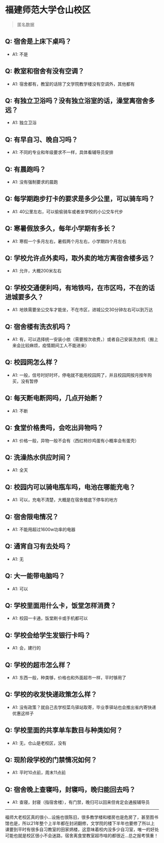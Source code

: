 # 福建师范大学仓山校区
> 匿名数据
## Q: 宿舍是上床下桌吗？
- A1: 不是
## Q: 教室和宿舍有没有空调？
- A1: 宿舍都有，教室的话除了文学院教学楼没有空调外，其他都有
## Q: 有独立卫浴吗？没有独立浴室的话，澡堂离宿舍多远？
- A1: 独立卫浴
## Q: 有早自习、晚自习吗？
- A1: 不同的专业和年级要求不一样，具体看辅导员安排
## Q: 有晨跑吗？
- A1: 没有强制要求的晨跑
## Q: 每学期跑步打卡的要求是多少公里，可以骑车吗？
- A1: 40公里左右，可以偷偷骑车或者坐学校的小公交车代步
## Q: 寒暑假放多久，每年小学期有多长？
- A1: 寒假一个多月左右，暑假两个月左右，小学期四个月左右
## Q: 学校允许点外卖吗，取外卖的地方离宿舍楼多远？
- A1: 允许，大概200米左右
## Q: 学校交通便利吗，有地铁吗，在市区吗，不在的话进城要多久？
- A1: 地铁需要坐公交车才能坐，不在市区，进城公交30分钟左右可以到万达
## Q: 宿舍楼有洗衣机吗？
- A1: 有，可以选择统一安装小依（需要按次收费，）或者自己安装洗衣机（搬上来会比较麻烦，疫情期间工人不能进来）
## Q: 校园网怎么样？
- A1: 一般，信号时好时坏，停电就不能用校园网了，并且校园网按月按年购买，没有暂停
## Q: 每天断电断网吗，几点开始断？
- A1: 不断
## Q: 食堂价格贵吗，会吃出异物吗？
- A1: 价格一般，异物一般不会有（西红柿炒鸡蛋有小概率会有蛋壳）
## Q: 洗澡热水供应时间？
- A1: 全天
## Q: 校园内可以骑电瓶车吗，电池在哪能充电？
- A1: 可以，充电不清楚，大概是在宿舍楼底下停车的地方
## Q: 宿舍限电情况？
- A1: 不能用超过1600w功率的电器
## Q: 通宵自习有去处吗？
- A1: 无
## Q: 大一能带电脑吗？
- A1: 可以
## Q: 学校里面用什么卡，饭堂怎样消费？
- A1: 校园一卡通，饭堂刷卡或手机都可以
## Q: 学校会给学生发银行卡吗？
- A1: 会，建行的
## Q: 学校的超市怎么样？
- A1: 东西一般，种类够，价格也和外面超市一样，平时够用了
## Q: 学校的收发快递政策怎么样？
- A1: 没有政策？就自己去学校菜鸟驿站取寄，毕业季驿站也会推出省内寄快递优惠这样子
## Q: 学校里面的共享单车数目与种类如何？
- A1: 无，仓山是老校区，没有
## Q: 现阶段学校的门禁情况如何？
- A1: 平时10点前，周末11点前
## Q: 宿舍晚上查寝吗，封寝吗，晚归能回去吗？
- A1: 查寝，封寝（指宿舍楼），有门禁，晚归可以回来但肯定会通报辅导员
***
福师大老校区真的很小…设施也很陈旧，很多教学楼和楼房也是危房了，甚至图书馆也是，所以21年整个上半年都在封闭翻修，文学院的楼下半年也要修了所以上课要到平时有很多自习教室的田家炳楼，这意味着校内没多少自习室，唯一的好处可能也就是校区很小不会迷路，宿舍离食堂教室超市啥的都很近…总之报考慎重！